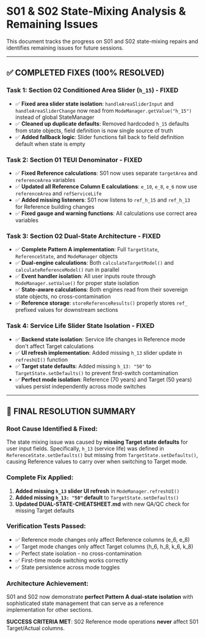 # S01 & S02 State-Mixing Analysis & Remaining Issues

This document tracks the progress on S01 and S02 state-mixing repairs and identifies remaining issues for future sessions.

---

## ✅ **COMPLETED FIXES (100% RESOLVED)**

### **Task 1: Section 02 Conditioned Area Slider (`h_15`) - FIXED**

- ✅ **Fixed area slider state isolation**: `handleAreaSliderInput` and `handleAreaSliderChange` now read from `ModeManager.getValue("h_15")` instead of global StateManager
- ✅ **Cleaned up duplicate defaults**: Removed hardcoded `h_15` defaults from state objects, field definition is now single source of truth
- ✅ **Added fallback logic**: Slider functions fall back to field definition default when state is empty

### **Task 2: Section 01 TEUI Denominator - FIXED**

- ✅ **Fixed Reference calculations**: S01 now uses separate `targetArea` and `referenceArea` variables
- ✅ **Updated all Reference Column E calculations**: `e_10`, `e_8`, `e_6` now use `referenceArea` and `refServiceLife`
- ✅ **Added missing listeners**: S01 now listens to `ref_h_15` and `ref_h_13` for Reference building changes
- ✅ **Fixed gauge and warning functions**: All calculations use correct area variables

### **Task 3: Section 02 Dual-State Architecture - FIXED**

- ✅ **Complete Pattern A implementation**: Full `TargetState`, `ReferenceState`, and `ModeManager` objects
- ✅ **Dual-engine calculations**: Both `calculateTargetModel()` and `calculateReferenceModel()` run in parallel
- ✅ **Event handler isolation**: All user inputs route through `ModeManager.setValue()` for proper state isolation
- ✅ **State-aware calculations**: Both engines read from their sovereign state objects, no cross-contamination
- ✅ **Reference storage**: `storeReferenceResults()` properly stores `ref_` prefixed values for downstream sections

### **Task 4: Service Life Slider State Isolation - FIXED**

- ✅ **Backend state isolation**: Service life changes in Reference mode don't affect Target calculations
- ✅ **UI refresh implementation**: Added missing `h_13` slider update in `refreshUI()` function
- ✅ **Target state defaults**: Added missing `h_13: "50"` to `TargetState.setDefaults()` to prevent first-switch contamination
- ✅ **Perfect mode isolation**: Reference (70 years) and Target (50 years) values persist independently across mode switches

---

## 🎯 **FINAL RESOLUTION SUMMARY**

### **Root Cause Identified & Fixed**:

The state mixing issue was caused by **missing Target state defaults** for user input fields. Specifically, `h_13` (service life) was defined in `ReferenceState.setDefaults()` but missing from `TargetState.setDefaults()`, causing Reference values to carry over when switching to Target mode.

### **Complete Fix Applied**:

1. **Added missing `h_13` slider UI refresh** in `ModeManager.refreshUI()`
2. **Added missing `h_13: "50"` default** to `TargetState.setDefaults()`
3. **Updated DUAL-STATE-CHEATSHEET.md** with new QA/QC check for missing Target defaults

### **Verification Tests Passed**:

- ✅ Reference mode changes only affect Reference columns (e_6, e_8)
- ✅ Target mode changes only affect Target columns (h_6, h_8, k_6, k_8)
- ✅ Perfect state isolation - no cross-contamination
- ✅ First-time mode switching works correctly
- ✅ State persistence across mode toggles

### **Architecture Achievement**:

S01 and S02 now demonstrate **perfect Pattern A dual-state isolation** with sophisticated state management that can serve as a reference implementation for other sections.

**SUCCESS CRITERIA MET**: S02 Reference mode operations **never** affect S01 Target/Actual columns.
